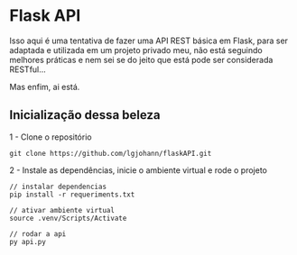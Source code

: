 # Flask API

Isso aqui é uma tentativa de fazer uma API REST básica em Flask, para ser adaptada e utilizada em um projeto privado meu, não está seguindo melhores práticas e nem sei se do jeito que está pode ser considerada RESTful...

Mas enfim, ai está.

## Inicialização dessa beleza

1 - Clone o repositório
```
git clone https://github.com/lgjohann/flaskAPI.git
```

2 - Instale as dependências, inicie o ambiente virtual e rode o projeto
```
// instalar dependencias
pip install -r requeriments.txt

// ativar ambiente virtual
source .venv/Scripts/Activate

// rodar a api
py api.py
```
